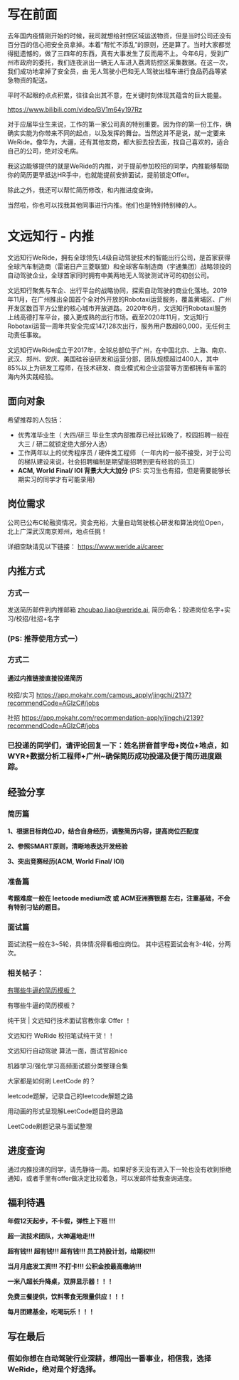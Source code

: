 # 写在前面

去年国内疫情刚开始的时候，我司就想给封控区域运送物资，但是当时公司还没有百分百的信心把安全员拿掉。本着“帮忙不添乱”的原则，还是算了。当时大家都觉得挺遗憾的，做了三四年的东西，真有大事发生了反而用不上。今年6月，受到广州市政府的委托，我们连夜派出一辆无人车进入荔湾防控区采集数据。在这一次，我们成功地拿掉了安全员，由 无人驾驶小巴和无人驾驶出租车进行食品药品等紧急物资的配送。

平时不起眼的点点积累，往往会出其不意，在关键时刻体现其蕴含的巨大能量。 

https://www.bilibili.com/video/BV1m64y197Rz

对于应届毕业生来说，工作的第一家公司真的特别重要。因为你的第一份工作，确确实实能为你带来不同的起点，以及发挥的舞台。当然这并不是说，就一定要来WeRide。像华为，大疆，还有其他友商，都大胆去投去面，找自己喜欢的，适合自己的公司，绝对没毛病。

我这边能够提供的就是WeRide的内推，对于提前参加校招的同学，内推能够帮助你的简历更早抵达HR手中，也就能提前安排面试，提前锁定Offer。

除此之外，我还可以帮忙简历修改，和内推进度查询。

当然啦，你也可以找我其他同事进行内推。他们也是特别特别棒的人。 

# 文远知行 - 内推

文远知行WeRide，拥有全球领先L4级自动驾驶技术的智能出行公司，是首家获得全球汽车制造商（雷诺日产三菱联盟）和全球客车制造商（宇通集团）战略领投的自动驾驶企业，全球首家同时拥有中美两地无人驾驶测试许可的初创公司。

文远知行聚焦与车企、出行平台的战略协同，探索自动驾驶的商业化落地。2019年11月，在广州推出全国首个全对外开放的Robotaxi运营服务，覆盖黄埔区、广州开发区数百平方公里的核心城市开放道路。2020年6月，文远知行Robotaxi服务上线高德打车平台，接入更成熟的出行市场。截至2020年11月，文远知行Robotaxi运营一周年共安全完成147,128次出行，服务用户数超60,000，无任何主动责任事故。

文远知行WeRide成立于2017年，全球总部位于广州，在中国北京、上海、南京、武汉、郑州、安庆、美国硅谷设研发和运营分部，团队规模超过400人，其中85%以上为研发工程师，在技术研发、商业模式和企业运营等方面都拥有丰富的海内外实践经验。

## 面向对象
希望推荐的人包括：

   * 优秀准毕业生（ 大四/研三 毕业生求内部推荐已经比较晚了，校园招聘一般在大三 / 研二就锁定绝大部分人选） 
   * 工作两年以上的优秀程序员  / 硬件类工程师 （一年内的一般不接受，对于公司的梯队建设来说，社会招聘编制是期望能招聘到更有经验的员工）
   * **ACM, World Final/ IOI 背景大大大加分**
   (PS: 实习生也有招，但是需要能够长期实习的同学才有可能录用)

## 岗位需求
公司已公布C轮融资情况，资金充裕，大量自动驾驶核心研发和算法岗位Open，北上广深武汉南京郑州，地点任挑！

详细空缺请见以下链接：
https://www.weride.ai/career

## 内推方式
### 方式一
发送简历邮件到内推邮箱 zhoubao.liao@weride.ai, 简历命名：投递岗位名字+实习/校招/社招+名字
### (PS: 推荐使用方式一）

### 方式二
#### 通过内推链接直接投递简历
校招/实习
https://app.mokahr.com/campus_apply/jingchi/2137?recommendCode=AGIzC#/jobs

社招
https://app.mokahr.com/recommendation-apply/jingchi/2139?recommendCode=AGIzC#/jobs

### 已投递的同学们，请评论回复一下：姓名拼音首字母+岗位+地点，如WYR+数据分析工程师+广州~确保简历成功投递及便于简历进度跟踪。

## 经验分享
### 简历篇
**1、根据目标岗位JD，结合自身经历，调整简历内容，提高岗位匹配度**

**2、参照SMART原则，清晰地表达开发经验**

**3、突出竞赛经历(ACM, World Final/ IOI)**

### 准备篇
**考题难度一般在 leetcode medium改 或 ACM亚洲赛银题 左右，注重基础，不会有特别刁钻的题目。**

### 面试篇
面试流程一般在3~5轮，具体情况得看相应岗位。
其中远程面试会有3-4轮，分两次。 

### 相关帖子：

[有哪些牛逼的简历模板？](https://www.zhihu.com/question/26265144/answer/376750276)

有哪些牛逼的简历模板？

纯干货 | 文远知行技术面试官教你拿 Offer ！

文远知行 WeRide 校招笔试纯干货！！

文远知行自动驾驶 算法一面，面试官超nice

机器学习/强化学习高频面试题分类整理合集

大家都是如何刷 LeetCode 的？

leetcode题解，记录自己的leetcode解题之路

用动画的形式呈现解LeetCode题目的思路

LeetCode刷题记录与面试整理

## 进度查询
通过内推投递的同学，请先静待一周。如果好多天没有进入下一轮也没有收到拒绝通知，或者手里有offer做决定比较着急，可以发邮件给我查询进度。 

## 福利待遇
**年假12天起步，不卡假，弹性上下班 !!!**

**超一流技术团队，大神遍地走!!!**

**超有钱!!! 超有钱!!! 超有钱!!! 员工持股计划，给期权!!!**

**当月月底发工资!!! 不打卡!!! 公积金按最高缴纳!!!**

**一米八超长升降桌，双屏显示器！！！**

**免费三餐提供，饮料零食无限量供应！！！**

**每月团建基金，吃喝玩乐！！！**

## 写在最后
### 假如你想在自动驾驶行业深耕，想闯出一番事业，相信我，选择WeRide，绝对是个好选择。
